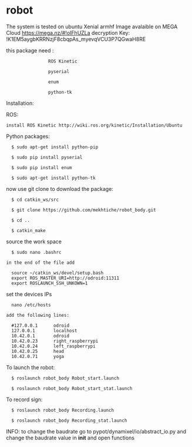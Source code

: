 # robot
The system is tested on ubuntu Xenial armhf
Image avalaible on MEGA Cloud https://mega.nz/#!oIFhUZLa decryption Key: !K1EM5aygbKRRNzjF8cbqpAs_myevqVCU3P7QGwaH8RE

this package need : 

                    ROS Kinetic 

                    pyserial
                    
                    enum
                    
                    python-tk
                    
Installation:

  ROS:
  
    install ROS Kinetic http://wiki.ros.org/kinetic/Installation/Ubuntu
        
  
  Python packages:
  
      $ sudo apt-get install python-pip

      $ sudo pip install pyserial

      $ sudo pip install enum

      $ sudo apt-get install python-tk

  now use git clone to download the package:

      $ cd catkin_ws/src

      $ git clone https://github.com/mekhtiche/robot_body.git

      $ cd ..

      $ catkin_make
  
  source the work space
  
      $ sudo nano .bashrc
    
    in the end of the file add 
    
      source ~/catkin_ws/devel/setup.bash
      export ROS_MASTER_URI=http://odroid:11311
      export ROSLAUNCH_SSH_UNKOWN=1
      
  set the devices IPs
    
      nano /etc/hosts
      
    add the following lines:
  
      #127.0.0.1      odroid
      127.0.0.1       localhost
      10.42.0.1       odroid
      10.42.0.23      right_raspberrypi
      10.42.0.24      left_raspberrypi
      10.42.0.25      head
      10.42.0.71      yoga

    
    
  To launch the robot:

      $ roslaunch robot_body Robot_start.launch

      $ roslaunch robot_body Robot_start_stat.launch

  To record sign:

      $ roslaunch robot_body Recording.launch

      $ roslaunch robot_body Recording_stat.launch



  INFO: to change the baudrate go to pypot/dynamixel/io/abstract_io.py and change the baudrate value in __init__ and open functions
